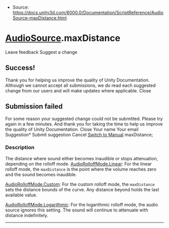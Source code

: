 * Source: https://docs.unity3d.com/6000.0/Documentation/ScriptReference/AudioSource-maxDistance.html

#  [AudioSource](https://docs.unity3d.com/6000.0/Documentation/ScriptReference/AudioSource.html).maxDistance
Leave feedback
Suggest a change
## Success!
Thank you for helping us improve the quality of Unity Documentation. Although we cannot accept all submissions, we do read each suggested change from our users and will make updates where applicable.
Close
## Submission failed
For some reason your suggested change could not be submitted. Please <a>try again</a> in a few minutes. And thank you for taking the time to help us improve the quality of Unity Documentation.
Close
Your name Your email Suggestion* Submit suggestion
Cancel
[Switch to Manual](https://docs.unity3d.com/6000.0/Documentation/Manual/class-AudioSource.html "Go to AudioSource Component in the Manual")
maxDistance; 
### Description
The distance where sound either becomes inaudible or stops attenuation, depending on the rolloff mode.
[AudioRolloffMode.Linear](https://docs.unity3d.com/6000.0/Documentation/ScriptReference/AudioRolloffMode.Linear.html): For the linear rolloff mode, the `maxDistance` is the point where the volume reaches zero and the sound becomes inaudible.   
  
[AudioRolloffMode.Custom](https://docs.unity3d.com/6000.0/Documentation/ScriptReference/AudioRolloffMode.Custom.html): For the custom rolloff mode, the `maxDistance` sets the distance bounds of the curve. Any distance beyond holds the last available value.  
  
[AudioRolloffMode.Logarithmic](https://docs.unity3d.com/6000.0/Documentation/ScriptReference/AudioRolloffMode.Logarithmic.html): For the logarithmic rolloff mode, the audio source ignores this setting. The sound will continue to attenuate with distance indefinitely. 
* * *
